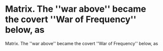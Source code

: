 # Matrix. The ''war above'' became the covert ''War of Frequency'' below, as

Matrix. The ''war above'' became the covert ''War of Frequency'' below, as